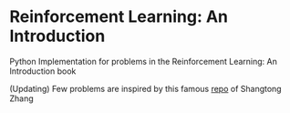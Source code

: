 # Reinforcement Learning: An Introduction
Python Implementation for problems in the Reinforcement Learning: An Introduction book

(Updating)
Few problems are inspired by this famous [repo](https://github.com/ShangtongZhang/reinforcement-learning-an-introduction) of Shangtong Zhang

